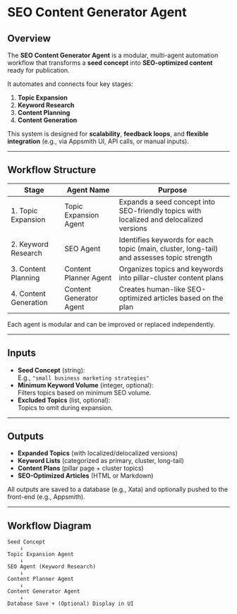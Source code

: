 # SEO Content Generator Agent

## Overview
The **SEO Content Generator Agent** is a modular, multi-agent automation workflow that transforms a **seed concept** into **SEO-optimized content** ready for publication.

It automates and connects four key stages:
1. **Topic Expansion**
2. **Keyword Research**
3. **Content Planning**
4. **Content Generation**

This system is designed for **scalability**, **feedback loops**, and **flexible integration** (e.g., via Appsmith UI, API calls, or manual inputs).

---

## Workflow Structure

| Stage                | Agent Name              | Purpose                                                                                  |
|----------------------|--------------------------|------------------------------------------------------------------------------------------|
| 1. Topic Expansion    | Topic Expansion Agent    | Expands a seed concept into SEO-friendly topics with localized and delocalized versions  |
| 2. Keyword Research   | SEO Agent                | Identifies keywords for each topic (main, cluster, long-tail) and assesses topic strength|
| 3. Content Planning   | Content Planner Agent    | Organizes topics and keywords into pillar-cluster content plans                          |
| 4. Content Generation | Content Generator Agent  | Creates human-like SEO-optimized articles based on the plan                              |

Each agent is modular and can be improved or replaced independently.

---

## Inputs

- **Seed Concept** (string):  
  E.g., `"small business marketing strategies"`
- **Minimum Keyword Volume** (integer, optional):  
  Filters topics based on minimum SEO volume.
- **Excluded Topics** (list, optional):  
  Topics to omit during expansion.

---

## Outputs

- **Expanded Topics** (with localized/delocalized versions)
- **Keyword Lists** (categorized as primary, cluster, long-tail)
- **Content Plans** (pillar page + cluster topics)
- **SEO-Optimized Articles** (HTML or Markdown)

All outputs are saved to a database (e.g., Xata) and optionally pushed to the front-end (e.g., Appsmith).

---

## Workflow Diagram

```plaintext
Seed Concept 
    ↓
Topic Expansion Agent
    ↓
SEO Agent (Keyword Research)
    ↓
Content Planner Agent
    ↓
Content Generator Agent
    ↓
Database Save + (Optional) Display in UI
